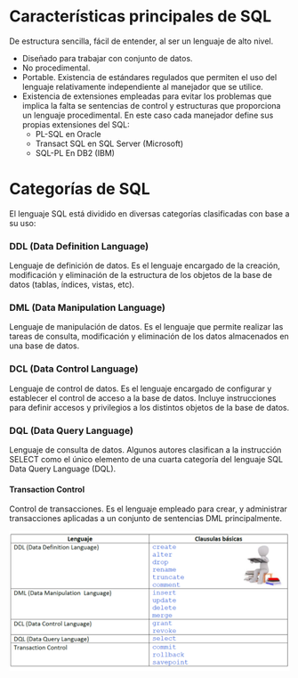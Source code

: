 # Características principales de SQL
De estructura sencilla, fácil de entender, al ser un lenguaje de alto nivel.
* Diseñado para trabajar con conjunto de datos.
* No procedimental.
* Portable. Existencia de estándares regulados que permiten el uso del lenguaje relativamente independiente al manejador que se utilice.
* Existencia de extensiones empleadas para evitar los problemas que implica la falta se sentencias de control y estructuras que proporciona un lenguaje procedimental. En este caso cada manejador define sus propias extensiones del SQL:
    * PL-SQL en Oracle
    * Transact SQL en SQL Server (Microsoft)
    * SQL-PL En DB2 (IBM)

# Categorías de SQL
El lenguaje SQL está dividido en diversas categorías clasificadas con base a su uso:
### DDL (Data Definition Language)
Lenguaje de definición de datos. Es el lenguaje encargado de la creación, modificación y eliminación de la estructura de los objetos de la base de datos (tablas, índices, vistas, etc).

### DML (Data Manipulation Language)
Lenguaje de manipulación de datos. Es el lenguaje que permite realizar las tareas de consulta, modificación y eliminación de los datos almacenados en una base de datos.

### DCL (Data Control Language)
Lenguaje de control de datos. Es el lenguaje encargado de configurar y establecer el control de acceso a la base de datos. Incluye instrucciones para definir accesos y privilegios a los distintos objetos de la base de datos.

### DQL (Data Query Language)
Lenguaje de consulta de datos. Algunos autores clasifican a la instrucción SELECT como el único elemento de una cuarta categoría del lenguaje SQL Data Query Language (DQL).

#### Transaction Control
Control de transacciones. Es el lenguaje empleado para crear, y administrar transacciones aplicadas a un conjunto de sentencias DML principalmente.

<img src="./img/categorias_sql.PNG">
